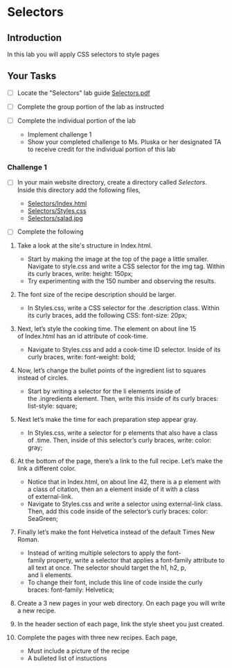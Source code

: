 # Selectors

## Introduction
In this lab you will apply CSS selectors to style pages

## Your Tasks

- [ ] Locate the "Selectors" lab guide [Selectors.pdf](Selectors.pdf)

- [ ] Complete the group portion of the lab as instructed

- [ ] Complete the individual portion of the lab

	* Implement challenge 1
	* Show your completed challenge to Ms. Pluska or her designated TA to receive credit for the individual portion of this lab

### Challenge 1

- [ ] In your main website directory, create a directory called _Selectors_.  Inside this directory add the following files, 

	* [Selectors/Index.html](Selectors/Index.html)
	* [Selectors/Styles.css](Selectors/Styles.css)
	* [Selectors/salad.jpg](Selectors/salad.jpg)

- [ ] Complete the following

1.  Take a look at the site's structure in Index.html.

	- Start by making the image at the top of the page a little smaller. Navigate to style.css and write a CSS selector for the img tag.  Within its curly braces, write: height: 150px;
	- Try experimenting with the 150 number and observing the results.

2.  The font size of the recipe description should be larger. 

	- In Styles.css, write a CSS selector for the .description class. Within its curly braces, add the following CSS: font-size: 20px;

3. Next, let’s style the cooking time. The element on about line 15 of Index.html has an id attribute of cook-time. 

	- Navigate to Styles.css and add a cook-time ID selector. Inside of its curly braces, write: font-weight: bold;

4. Now, let’s change the bullet points of the ingredient list to squares instead of circles. 

	- Start by writing a selector for the li elements inside of the .ingredients element.
Then, write this inside of its curly braces:  list-style: square;


5. Next let’s make the time for each preparation step appear gray. 

	- In Styles.css, write a selector for p elements that also have a class of .time.  Then, inside of this selector’s curly braces, write: color: gray;

6. At the bottom of the page, there’s a link to the full recipe. Let’s make the link a different color. 

	- Notice that in Index.html, on about line 42, there is a p element with a class of citation, then an a element inside of it with a class of external-link. 
	- Navigate to Styles.css and write a selector using external-link class.  Then, add this code inside of the selector’s curly braces: color: SeaGreen;

7. Finally let’s make the font Helvetica instead of the default Times New Roman. 

	- Instead of writing multiple selectors to apply the font-family property, write a selector that applies a font-family attribute to all text at once. The selector should target the h1, h2, p, and li elements.
	- To change their font, include this line of code inside the curly braces: font-family: Helvetica;

8. Create a 3 new pages in your web directory.  On each page you will write a new recipe.

9. In the header section of each page, link the style sheet you just created.

10. Complete the pages with three new recipes. Each page, 

	- Must include a picture of the recipe
	- A bulleted list of instuctions




